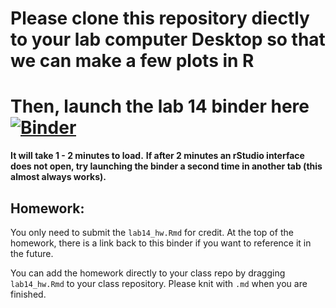 # Please clone this repository diectly to your lab computer Desktop so that we can make a few plots in R
# Then, launch the lab 14 binder here [![Binder](https://mybinder.org/badge_logo.svg)](https://mybinder.org/v2/gh/hehouts/lab14_binder.git/HEAD/?urlpath=rstudio)
**It will take 1 - 2 minutes to load.**
**If after 2 minutes an rStudio interface does not open, try launching the binder a second time in another tab (this almost always works).** 

## Homework:
You only need to submit the `lab14_hw.Rmd` for credit. 
At the top of the homework, there is a link back to this binder if you want to reference it in the future. 

You can add the homework directly to your class repo by dragging `lab14_hw.Rmd` to your class repository. Please knit with `.md` when you are finished.

